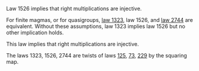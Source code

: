 Law 1526 implies that right multiplications are injective.

For finite magmas, or for quasigroups, [law 1323](https://teorth.github.io/equational_theories/implications/?1323), law 1526, and [law 2744](https://teorth.github.io/equational_theories/implications/?2744) are equivalent.  Without these assumptions, law 1323 implies law 1526 but no other implication holds.

This law implies that right multiplications are injective.

The laws 1323, 1526, 2744 are twists of laws [125](https://teorth.github.io/equational_theories/implications/?125), [73](https://teorth.github.io/equational_theories/implications/?73), [229](https://teorth.github.io/equational_theories/implications/?229) by the squaring map.
